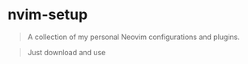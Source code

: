 # nvim-setup

> A collection of my personal Neovim configurations and plugins.

> Just download and use
